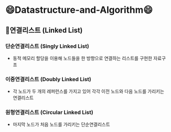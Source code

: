 # 😄Datastructure-and-Algorithm😄

## 🔗연결리스트 (Linked List)
### 단순연결리스트 (Singly Linked List)
* 동적 메모리 할당을 이용해 노드들을 한 방향으로 연결하는 리스트를 구현한 자료구조

### 이중연결리스트 (Doubly Linked List)
* 각 노드가 두 개의 레퍼런스를 가지고 있어 각각 이전 노드와 다음 노드를 가리키는 연결리스트

### 원형연결리스트 (Circular Linked List)
* 마지막 노드가 처음 노드를 가리키는 단순연결리스트
